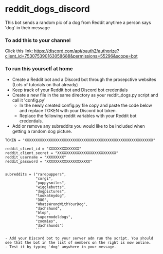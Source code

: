 # reddit_dogs_discord

This bot sends a random pic of a dog from Reddit anytime a person says 'dog' in their message

### To add this to your channel

Click this link:
https://discord.com/api/oauth2/authorize?client_id=753075390163058688&permissions=55296&scope=bot


### To run this yourself at home ###

- Create a Reddit bot and a Discord bot through the prosepctive websites (Lots of tutorials on that already)
- Keep track of your Reddit bot and Discord bot credentials
- Create a new file in the same directory as your reddit_dogs.py script and call it 'config.py' 
  - In the newly created config.py file copy and paste the code below and replace TOKEN with your Discord bot token.
  - Replace the following reddit variables with your Reddit bot credentials.
- Add or remove any subreddits you would like to be included when getting a random dog picture.

```
TOKEN = "XXXXXXXXXXXXXXXXXXXXXXXXXXXXXXXXXXXXXXXXXXXXXXXXXXXXXXXXXXX"

reddit_client_id = "XXXXXXXXXXXXXX"
reddit_client_secret = "XXXXXXXXXXXXXXXXXXXXXXXXXXX"
reddit_username = "XXXXXXXX"
reddit_password = "XXXXXXXXXXXXXXXXXXXX"


subreddits = ("rarepuppers",
              "corgi",
              "puppysmiles",
              "wigglebutts",
              "dogpictures",
              "lookatmydog",
              "DOG",
              "WhatsWrongWithYourDog",
              "dachshund",
              "blop",
              "supermodeldogs",
              "zoomies",
              "dachshunds")
              ```
              
- Add your Discord bot to your server adn run the script. You should see that the bot in the list of members on the right is now online.
- Test it by typing 'dog' anywhere in your message.
